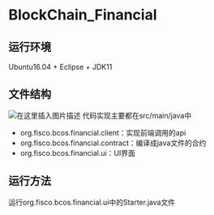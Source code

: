 # BlockChain_Financial
## 运行环境
Ubuntu16.04 + Eclipse + JDK11

## 文件结构
![在这里插入图片描述](https://img-blog.csdnimg.cn/20191213134914346.png?x-oss-process=image/watermark,type_ZmFuZ3poZW5naGVpdGk,shadow_10,text_aHR0cHM6Ly9ibG9nLmNzZG4ubmV0L2Rpb3NtYWlfa2luZ3Nv,size_16,color_FFFFFF,t_70)
代码实现主要都在src/main/java中
- org.fisco.bcos.financial.client：实现前端调用的api
- org.fisco.bcos.financial.contract：编译成java文件的合约
- org.fisco.bcos.financial.ui：UI界面

## 运行方法
运行org.fisco.bcos.financial.ui中的Starter.java文件
